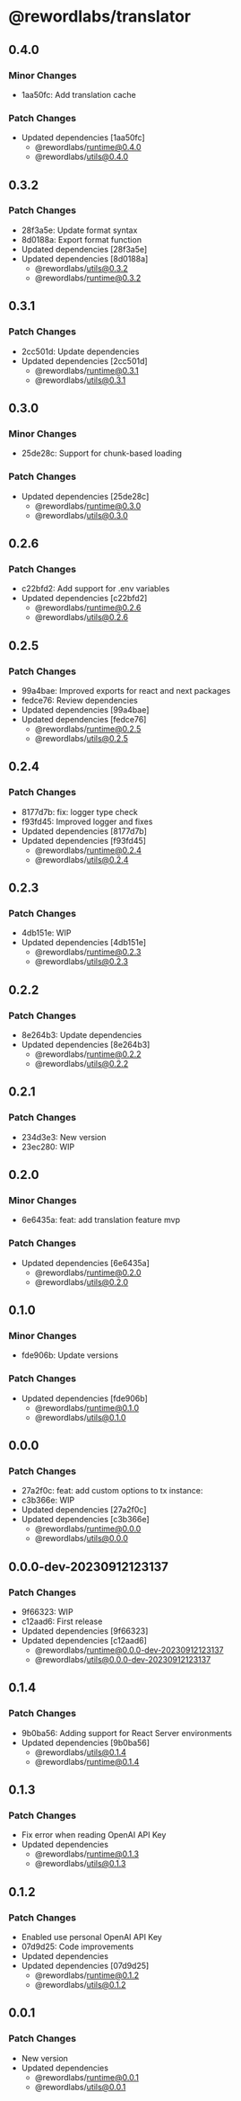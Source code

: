 # @rewordlabs/translator

## 0.4.0

### Minor Changes

- 1aa50fc: Add translation cache

### Patch Changes

- Updated dependencies [1aa50fc]
  - @rewordlabs/runtime@0.4.0
  - @rewordlabs/utils@0.4.0

## 0.3.2

### Patch Changes

- 28f3a5e: Update format syntax
- 8d0188a: Export format function
- Updated dependencies [28f3a5e]
- Updated dependencies [8d0188a]
  - @rewordlabs/utils@0.3.2
  - @rewordlabs/runtime@0.3.2

## 0.3.1

### Patch Changes

- 2cc501d: Update dependencies
- Updated dependencies [2cc501d]
  - @rewordlabs/runtime@0.3.1
  - @rewordlabs/utils@0.3.1

## 0.3.0

### Minor Changes

- 25de28c: Support for chunk-based loading

### Patch Changes

- Updated dependencies [25de28c]
  - @rewordlabs/runtime@0.3.0
  - @rewordlabs/utils@0.3.0

## 0.2.6

### Patch Changes

- c22bfd2: Add support for .env variables
- Updated dependencies [c22bfd2]
  - @rewordlabs/runtime@0.2.6
  - @rewordlabs/utils@0.2.6

## 0.2.5

### Patch Changes

- 99a4bae: Improved exports for react and next packages
- fedce76: Review dependencies
- Updated dependencies [99a4bae]
- Updated dependencies [fedce76]
  - @rewordlabs/runtime@0.2.5
  - @rewordlabs/utils@0.2.5

## 0.2.4

### Patch Changes

- 8177d7b: fix: logger type check
- f93fd45: Improved logger and fixes
- Updated dependencies [8177d7b]
- Updated dependencies [f93fd45]
  - @rewordlabs/runtime@0.2.4
  - @rewordlabs/utils@0.2.4

## 0.2.3

### Patch Changes

- 4db151e: WIP
- Updated dependencies [4db151e]
  - @rewordlabs/runtime@0.2.3
  - @rewordlabs/utils@0.2.3

## 0.2.2

### Patch Changes

- 8e264b3: Update dependencies
- Updated dependencies [8e264b3]
  - @rewordlabs/runtime@0.2.2
  - @rewordlabs/utils@0.2.2

## 0.2.1

### Patch Changes

- 234d3e3: New version
- 23ec280: WIP

## 0.2.0

### Minor Changes

- 6e6435a: feat: add translation feature mvp

### Patch Changes

- Updated dependencies [6e6435a]
  - @rewordlabs/runtime@0.2.0
  - @rewordlabs/utils@0.2.0

## 0.1.0

### Minor Changes

- fde906b: Update versions

### Patch Changes

- Updated dependencies [fde906b]
  - @rewordlabs/runtime@0.1.0
  - @rewordlabs/utils@0.1.0

## 0.0.0

### Patch Changes

- 27a2f0c: feat: add custom options to tx instance:
- c3b366e: WIP
- Updated dependencies [27a2f0c]
- Updated dependencies [c3b366e]
  - @rewordlabs/runtime@0.0.0
  - @rewordlabs/utils@0.0.0

## 0.0.0-dev-20230912123137

### Patch Changes

- 9f66323: WIP
- c12aad6: First release
- Updated dependencies [9f66323]
- Updated dependencies [c12aad6]
  - @rewordlabs/runtime@0.0.0-dev-20230912123137
  - @rewordlabs/utils@0.0.0-dev-20230912123137

## 0.1.4

### Patch Changes

- 9b0ba56: Adding support for React Server environments
- Updated dependencies [9b0ba56]
  - @rewordlabs/utils@0.1.4
  - @rewordlabs/runtime@0.1.4

## 0.1.3

### Patch Changes

- Fix error when reading OpenAI API Key
- Updated dependencies
  - @rewordlabs/runtime@0.1.3
  - @rewordlabs/utils@0.1.3

## 0.1.2

### Patch Changes

- Enabled use personal OpenAI API Key
- 07d9d25: Code improvements
- Updated dependencies
- Updated dependencies [07d9d25]
  - @rewordlabs/runtime@0.1.2
  - @rewordlabs/utils@0.1.2

## 0.0.1

### Patch Changes

- New version
- Updated dependencies
  - @rewordlabs/runtime@0.0.1
  - @rewordlabs/utils@0.0.1

